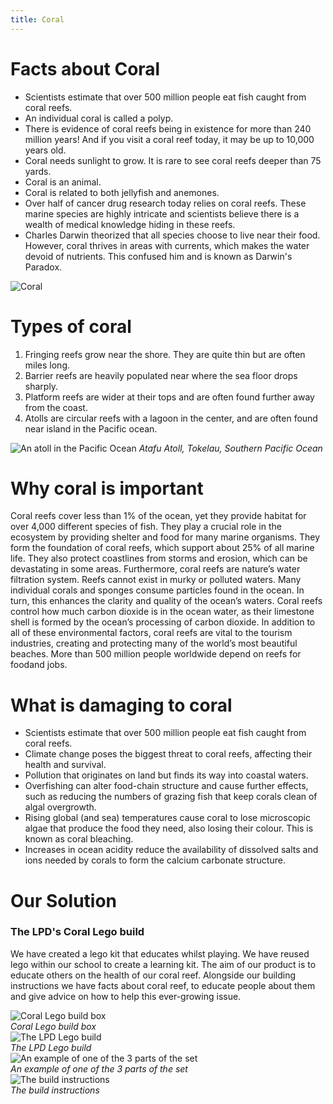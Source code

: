 ```yaml
---
title: Coral
---
```


# Facts about Coral

- Scientists estimate that over 500 million people eat fish caught from coral reefs.
- An individual coral is called a polyp.
- There is evidence of coral reefs being in existence for more than 240 million years! And if you visit a coral reef today, it may be up to 10,000 years old.
- Coral needs sunlight to grow. It is rare to see coral reefs deeper than 75 yards.
- Coral is an animal.
- Coral is related to both jellyfish and anemones.
- Over half of cancer drug research today relies on coral reefs. These marine species are highly intricate and scientists believe there is a wealth of medical knowledge hiding in these reefs.
- Charles Darwin theorized that all species choose to live near their food. However, coral thrives in areas with currents, which makes the water devoid of nutrients. This confused him and is known as Darwin's Paradox.

![Coral](https://tse3.mm.bing.net/th/id/OIP.fcrfVNVl-yq01lnkU2f1UQHaE8?rs=1&pid=ImgDetMain)

# Types of coral

1. Fringing reefs grow near the shore. They are quite thin but are often miles long.  
2. Barrier reefs are heavily populated near where the sea floor drops sharply.  
3. Platform reefs are wider at their tops and are often found further away from the coast.  
4. Atolls are circular reefs with a lagoon in the center, and are often found near island in the Pacific ocean.  

![An atoll in the Pacific Ocean](https://th.bing.com/th/id/OIP.vQeS-4iVtCUgKsOvZC1HVAHaE8?w=290&h=193&c=7&r=0&o=5&pid=1.7) 
*Atafu Atoll, Tokelau, Southern Pacific Ocean*

# Why coral is important
Coral reefs cover less than 1% of the ocean, yet they provide habitat for over 4,000 different species of fish. They play a crucial role in the ecosystem by providing shelter and food for many marine organisms. They form the foundation of coral reefs, which support about 25% of all marine life. They also protect coastlines from storms and erosion, which can be devastating in some areas. Furthermore, coral reefs are nature’s water filtration system. Reefs cannot exist in murky or polluted waters. Many individual corals and sponges consume particles found in the ocean. In turn, this enhances the clarity and quality of the ocean’s waters. Coral reefs control how much carbon dioxide is in the ocean water, as their limestone shell is formed by the ocean’s processing of carbon dioxide. In addition to all of these environmental factors, coral reefs are vital to the tourism industries, creating and protecting many of the world’s most beautiful beaches. More than 500 million people worldwide depend on reefs for foodand jobs.


# What is damaging to coral

- Scientists estimate that over 500 million people eat fish caught from coral reefs.
- Climate change poses the biggest threat to coral reefs, affecting their health and survival.
- Pollution that originates on land but finds its way into coastal waters.
- Overfishing can alter food-chain structure and cause further effects, such as reducing the numbers of grazing fish that keep corals clean of algal overgrowth.
- Rising global (and sea) temperatures cause coral to lose microscopic algae that produce the food they need, also losing their colour. This is known as coral bleaching.
- Increases in ocean acidity reduce the availability of dissolved salts and ions needed by corals to form the calcium carbonate structure.

# Our Solution

### The LPD's Coral Lego build

We have created a lego kit that educates whilst playing. We have reused lego within our school to create a learning kit. The aim of our product is to educate others on the health of our coral reef. Alongside our building instructions we have facts about coral reef, to educate people about them and give advice on how to help this ever-growing issue.

![Coral Lego build box](https://github.com/user-attachments/assets/0df66e87-d5e4-4195-8e3b-429ab70a0901) \
*Coral Lego build box* \
![The LPD Lego build](https://github.com/user-attachments/assets/e893aef1-4fee-4322-a5d6-34b1a231ebbd) \
*The LPD Lego build* \
![An example of one of the 3 parts of the set](https://github.com/user-attachments/assets/2dbd6ba1-ac1b-41f7-8b25-600936f4db08) \
*An example of one of the 3 parts of the set* \
![The build instructions](https://github.com/user-attachments/assets/30c6dca3-8a20-475b-805c-b5d572f0de18) \
*The build instructions* 
